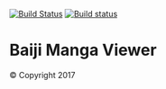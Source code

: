 [![Build Status](https://travis-ci.org/shizkun/manga-viewer.svg?branch=refactor-with-test-spec)](https://travis-ci.org/shizkun/manga-viewer)
[![Build status](https://ci.appveyor.com/api/projects/status/hocka5ecscejfvg7?svg=true)](https://ci.appveyor.com/project/shizkun/manga-viewer)
# Baiji Manga Viewer 


© Copyright 2017
